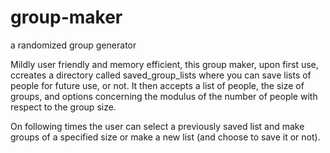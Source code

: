# group-maker
a randomized group generator

Mildly user friendly and memory efficient, this group maker, upon first use, ccreates a directory called saved_group_lists where you can save lists of people for future use, or not. It then accepts a list of people, the size of groups, and options concerning the modulus of the number of people with respect to the group size.

On following times the user can select a previously saved list and make groups of a specified size or make a new list (and choose to save it or not).

